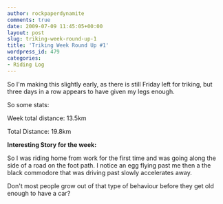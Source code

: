 ```yaml
---
author: rockpaperdynamite
comments: true
date: 2009-07-09 11:45:05+00:00
layout: post
slug: triking-week-round-up-1
title: 'Triking Week Round Up #1'
wordpress_id: 479
categories:
- Riding Log
---
```


So I'm making this slightly early, as there is still Friday left for triking, but three days in a row appears to have given my legs enough.

So some stats:

Week total distance: 13.5km

Total Distance: 19.8km

**Interesting Story for the week:**

So I was riding home from work for the first time and was going along the side of a road on the foot path. I notice an egg flying past me then a the black commodore that was driving past slowly accelerates away.

Don't most people grow out of that type of behaviour before they get old enough to have a car?
